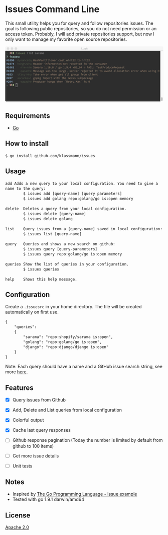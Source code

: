 # Issues Command Line

This small utility helps you for query and follow repositories issues. The goal is following public repositories, so you do not need permission or an access token. Probably, I will add private repositories support, but now I only want to manage my favorite open source repositories.

![Screenshot](screenshot.png)

## Requirements
- [Go](http://golang.org)

## How to install

    $ go install github.com/klassmann/issues

## Usage

    add	Adds a new query to your local configuration. You need to give a name to the query:
            $ issues add [query-name] [query parameters]
            $ issues add golang repo:golang/go is:open memory

    delete	Deletes a query from your local configuration.
            $ issues delete [query-name]
            $ issues delete golang

    list	Query issues from a [query-name] saved in local configuration:
            $ issues list [query-name]

    query	Queries and shows a new search on github:
            $ issues query [query-parameters]
            $ issues query repo:golang/go is:open memory

    queries	Show the list of queries in your configuration.
            $ issues queries

    help	Shows this help message.


## Configuration
Create a `.issuesrc` in your home directory. The file will be created automatically on first use.

    {
        "queries": 
        {
            "sarama": "repo:shopify/sarama is:open",
            "golang": "repo:golang/go is:open",
            "django": "repo:django/django is:open"
        }
    }

Note: Each query should have a name and a GitHub issue search string, see more [here](https://developer.github.com/v3/search/#search-issues).

## Features

- [X] Query issues from Github
- [X] Add, Delete and List queries from local configuration
- [X] Colorful output
- [X] Cache last query responses
- [ ] Github response pagination (Today the number is limited by default from github to 100 items)
- [ ] Get more issue details
- [ ] Unit tests


## Notes

- Inspired by [The Go Programming Language - Issue example](https://github.com/adonovan/gopl.io/tree/master/ch4/issues)
- Tested with go 1.9.1 darwin/amd64

## License
[Apache 2.0](LICENSE)
